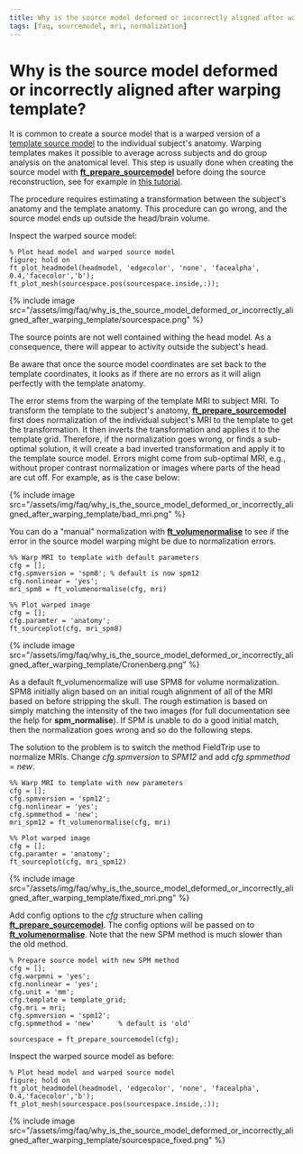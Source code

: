 ```yaml
---
title: Why is the source model deformed or incorrectly aligned after warping template?
tags: [faq, sourcemodel, mri, normalization]
---
```


# Why is the source model deformed or incorrectly aligned after warping template?

It is common to create a source model that is a warped version of a [template source model](/template/sourcemodel/#grid-search-in-dipole-fitting) to the individual subject's anatomy. Warping templates makes it possible to average across subjects and do group analysis on the anatomical level. This step is usually done when creating the source model with **[ft_prepare_sourcemodel](/reference/ft_prepare_sourcemodel)** before doing the source reconstruction, see for example in [this tutorial](/tutorial/sourcemodel/#performing-group-analysis-on-3-dimensional-source-reconstructed-data).

The procedure requires estimating a transformation between the subject's anatomy and the template anatomy. This procedure can go wrong, and the source model ends up outside the head/brain volume.

Inspect the warped source model:

    % Plot head model and warped source model
    figure; hold on
    ft_plot_headmodel(headmodel, 'edgecolor', 'none', 'facealpha', 0.4,'facecolor','b');
    ft_plot_mesh(sourcespace.pos(sourcespace.inside,:));

{% include image src="/assets/img/faq/why_is_the_source_model_deformed_or_incorrectly_aligned_after_warping_template/sourcespace.png" %}

The source points are not well contained withing the head model.
As a consequence, there will appear to activity outside the subject's head.

Be aware that once the source model coordinates are set back to the template coordinates, it looks as if there are no errors as it will align perfectly with the template anatomy.

The error stems from the warping of the template MRI to subject MRI. To transform the template to the subject's anatomy, **[ft_prepare_sourcemodel](/reference/ft_prepare_sourcemodel)** first does normalization of the individual subject's MRI to the template to get the transformation. It then inverts the transformation and applies it to the template grid. Therefore, if the normalization goes wrong, or finds a sub-optimal solution, it will create a bad inverted transformation and apply it to the template source model. Errors might come from sub-optimal MRI, e.g., without proper contrast normalization or images where parts of the head are cut off. For example, as is the case below:

{% include image src="/assets/img/faq/why_is_the_source_model_deformed_or_incorrectly_aligned_after_warping_template/bad_mri.png" %}

You can do a "manual" normalization with **[ft_volumenormalise](/reference/ft_volumenormalise)** to see if the error in the source model warping might be due to normalization errors.

    %% Warp MRI to template with default parameters
    cfg = [];
    cfg.spmversion = 'spm8'; % default is now spm12
    cfg.nonlinear = 'yes';
    mri_spm8 = ft_volumenormalise(cfg, mri)

    %% Plot warped image
    cfg = [];
    cfg.paramter = 'anatomy';
    ft_sourceplot(cfg, mri_spm8)

{% include image src="/assets/img/faq/why_is_the_source_model_deformed_or_incorrectly_aligned_after_warping_template/Cronenberg.png" %}

As a default ft_volumenormalize will use SPM8 for volume normalization. SPM8 initially align based on an initial rough alignment of all of the MRI based on before stripping the skull. The rough estimation is based on simply matching the intensity of the two images (for full documentation see the help for **spm_normalise**). If SPM is unable to do a good initial match, then the normalization goes wrong and so do the following steps.

The solution to the problem is to switch the method FieldTrip use to normalize MRIs. Change _cfg.spmversion_ to _SPM12_ and add _cfg.spmmethod_ = _new_.

    %% Warp MRI to template with new parameters
    cfg = [];
    cfg.spmversion = 'spm12';
    cfg.nonlinear = 'yes';
    cfg.spmmethod = 'new';
    mri_spm12 = ft_volumenormalise(cfg, mri)

    %% Plot warped image
    cfg = [];
    cfg.paramter = 'anatomy';
    ft_sourceplot(cfg, mri_spm12)

{% include image src="/assets/img/faq/why_is_the_source_model_deformed_or_incorrectly_aligned_after_warping_template/fixed_mri.png" %}

Add config options to the _cfg_ structure when calling **[ft_prepare_sourcemodel](/reference/ft_prepare_sourcemodel)**. The config options will be passed on to **[ft_volumenormalise](/reference/ft_volumenormalise)**. Note that the new SPM method is much slower than the old method.

    % Prepare source model with new SPM method
    cfg = [];
    cfg.warpmni = 'yes';
    cfg.nonlinear = 'yes';
    cfg.unit = 'mm';
    cfg.template = template_grid;
    cfg.mri = mri;
    cfg.spmversion = 'spm12';  
    cfg.spmmethod = 'new'      % default is 'old'

    sourcespace = ft_prepare_sourcemodel(cfg);

Inspect the warped source model as before:

    % Plot head model and warped source model
    figure; hold on
    ft_plot_headmodel(headmodel, 'edgecolor', 'none', 'facealpha', 0.4,'facecolor','b');
    ft_plot_mesh(sourcespace.pos(sourcespace.inside,:));

{% include image src="/assets/img/faq/why_is_the_source_model_deformed_or_incorrectly_aligned_after_warping_template/sourcespace_fixed.png" %}
